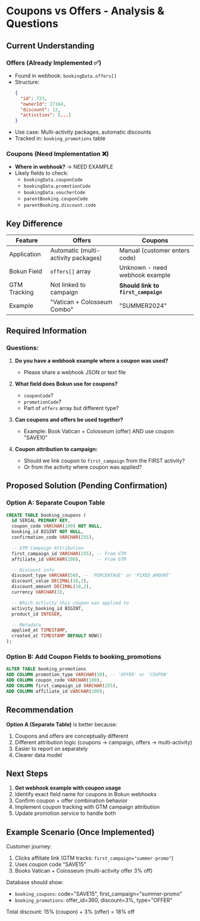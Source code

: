 # Coupons vs Offers - Analysis & Questions

## Current Understanding

### Offers (Already Implemented ✅)
- Found in webhook: `bookingData.offers[]`
- Structure:
  ```json
  {
    "id": 723,
    "ownerId": 27164,
    "discount": 12,
    "activities": [...]
  }
  ```
- Use case: Multi-activity packages, automatic discounts
- Tracked in: `booking_promotions` table

### Coupons (Need Implementation ❌)
- **Where in webhook?** → NEED EXAMPLE
- Likely fields to check:
  - `bookingData.couponCode`
  - `bookingData.promotionCode`
  - `bookingData.voucherCode`
  - `parentBooking.couponCode`
  - `parentBooking.discount.code`

## Key Difference

| Feature | Offers | Coupons |
|---------|--------|---------|
| Application | Automatic (multi-activity packages) | Manual (customer enters code) |
| Bokun Field | `offers[]` array | Unknown - need webhook example |
| GTM Tracking | Not linked to campaign | **Should link to `first_campaign`** |
| Example | "Vatican + Colosseum Combo" | "SUMMER2024" |

## Required Information

### Questions:
1. **Do you have a webhook example where a coupon was used?**
   - Please share a webhook JSON or text file

2. **What field does Bokun use for coupons?**
   - `couponCode`?
   - `promotionCode`?
   - Part of `offers` array but different type?

3. **Can coupons and offers be used together?**
   - Example: Book Vatican + Colosseum (offer) AND use coupon "SAVE10"

4. **Coupon attribution to campaign:**
   - Should we link coupon to `first_campaign` from the FIRST activity?
   - Or from the activity where coupon was applied?

## Proposed Solution (Pending Confirmation)

### Option A: Separate Coupon Table
```sql
CREATE TABLE booking_coupons (
  id SERIAL PRIMARY KEY,
  coupon_code VARCHAR(100) NOT NULL,
  booking_id BIGINT NOT NULL,
  confirmation_code VARCHAR(255),

  -- GTM Campaign Attribution
  first_campaign_id VARCHAR(255), -- From GTM
  affiliate_id VARCHAR(100),      -- From GTM

  -- Discount info
  discount_type VARCHAR(50), -- 'PERCENTAGE' or 'FIXED_AMOUNT'
  discount_value DECIMAL(10,2),
  discount_amount DECIMAL(10,2),
  currency VARCHAR(3),

  -- Which activity this coupon was applied to
  activity_booking_id BIGINT,
  product_id INTEGER,

  -- Metadata
  applied_at TIMESTAMP,
  created_at TIMESTAMP DEFAULT NOW()
);
```

### Option B: Add Coupon Fields to booking_promotions
```sql
ALTER TABLE booking_promotions
ADD COLUMN promotion_type VARCHAR(50), -- 'OFFER' or 'COUPON'
ADD COLUMN coupon_code VARCHAR(100),
ADD COLUMN first_campaign_id VARCHAR(255),
ADD COLUMN affiliate_id VARCHAR(100);
```

## Recommendation

**Option A (Separate Table)** is better because:
1. Coupons and offers are conceptually different
2. Different attribution logic (coupons → campaign, offers → multi-activity)
3. Easier to report on separately
4. Clearer data model

## Next Steps

1. **Get webhook example with coupon usage**
2. Identify exact field name for coupons in Bokun webhooks
3. Confirm coupon + offer combination behavior
4. Implement coupon tracking with GTM campaign attribution
5. Update promotion service to handle both

## Example Scenario (Once Implemented)

Customer journey:
1. Clicks affiliate link (GTM tracks: `first_campaign="summer-promo"`)
2. Uses coupon code "SAVE15"
3. Books Vatican + Colosseum (multi-activity offer 3% off)

Database should show:
- `booking_coupons`: code="SAVE15", first_campaign="summer-promo"
- `booking_promotions`: offer_id=360, discount=3%, type="OFFER"

Total discount: 15% (coupon) + 3% (offer) = 18% off
